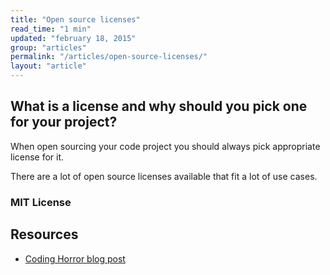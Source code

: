 ```yaml
---
title: "Open source licenses"
read_time: "1 min"
updated: "february 18, 2015"
group: "articles"
permalink: "/articles/open-source-licenses/"
layout: "article"
---
```


## What is a license and why should you pick one for your project?

When open sourcing your code project you should always pick appropriate license for it.

There are a lot of open source licenses available that fit a lot of use cases.

### MIT License

## Resources

* [Coding Horror blog post](http://blog.codinghorror.com/pick-a-license-any-license/)